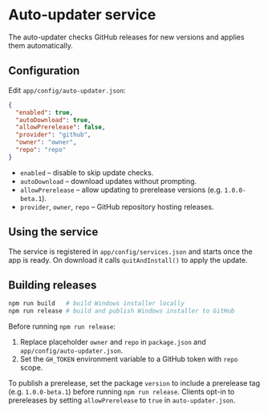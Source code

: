 # Auto-updater service

The auto-updater checks GitHub releases for new versions and applies them automatically.

## Configuration

Edit `app/config/auto-updater.json`:

```json
{
  "enabled": true,
  "autoDownload": true,
  "allowPrerelease": false,
  "provider": "github",
  "owner": "owner",
  "repo": "repo"
}
```

- `enabled` – disable to skip update checks.
- `autoDownload` – download updates without prompting.
- `allowPrerelease` – allow updating to prerelease versions (e.g. `1.0.0-beta.1`).
- `provider`, `owner`, `repo` – GitHub repository hosting releases.

## Using the service

The service is registered in `app/config/services.json` and starts once the app is ready. On download it calls `quitAndInstall()` to apply the update.

## Building releases

```bash
npm run build   # build Windows installer locally
npm run release # build and publish Windows installer to GitHub
```

Before running `npm run release`:

1. Replace placeholder `owner` and `repo` in `package.json` and `app/config/auto-updater.json`.
2. Set the `GH_TOKEN` environment variable to a GitHub token with `repo` scope.

To publish a prerelease, set the package `version` to include a prerelease tag (e.g. `1.0.0-beta.1`) before running `npm run release`. Clients opt-in to prereleases by setting `allowPrerelease` to `true` in `auto-updater.json`.
